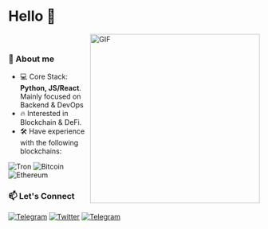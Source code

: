 <h1 align="left">Hello 👋</h1>

<img align="right" alt="GIF" src="https://media3.giphy.com/media/WS6CDvvyNDrhZRFBtT/giphy.gif" width="340" height="340"/>

<div align="left">
  <br>
  
  ### 📖 About me

  - 💻 Core Stack: **Python, JS/React**. Mainly focused on Backend & DevOps
  - 🔥 Interested in Blockchain & DeFi.
  - 🛠 Have experience with the following blockchains:

<img alt="Tron" src="https://img.shields.io/badge/tron-c23631?style=for-the-badge&logo=tron&logoColor=white"/> <img alt="Bitcoin" src="https://img.shields.io/badge/bitcoin-F7931A?style=for-the-badge&logo=bitcoin&logoColor=white"/> <img alt="Ethereum" src="https://img.shields.io/badge/Ethereum-3C3C3D?style=for-the-badge&logo=Ethereum&logoColor=white"/>
    
  ### 📫 Let's Connect
   <a href="https://t.me/alasitisme" target="_blank"><img alt="Telegram" src="https://img.shields.io/badge/Telegram-2CA5E0?style=for-the-badge&logo=telegram&logoColor=white"/></a> <a href="https://x.com/awes0mexe" target="_blank"><img alt="Twitter" src="https://img.shields.io/badge/Twitter-1DA1F2?style=for-the-badge&logo=twitter&logoColor=white"/></a> <a href="https://www.linkedin.com/in/balashovv/" target="_blank"><img alt="Telegram" src="https://img.shields.io/badge/LinkedIn-0077B5?style=for-the-badge&logo=linkedin&logoColor=white"/></a>
  
</div>
